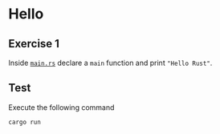# Hello

## Exercise 1

Inside [`main.rs`](./src/main.rs) declare a `main` function and print `"Hello Rust"`.

## Test

Execute the following command

```shell
cargo run
```
